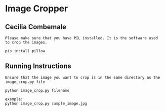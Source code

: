 # Image Cropper
## Cecilia Combemale

```
Please make sure that you have PIL installed. It is the software used to crop the images. 

pip install pillow 

```
## Running Instructions
```
Ensure that the image you want to crop is in the same directory as the image_crop.py file

python image_crop.py filename

example:
python image_crop.py sample_image.jpg

```
